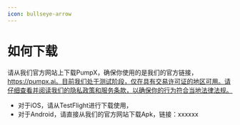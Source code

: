 ```yaml
---
icon: bullseye-arrow
---
```


# 如何下载

请从我们官方网站上下载PumpX，确保你使用的是我们的官方链接，https://pumpx.ai。目前我们处于测试阶段，仅在具有交易许可证的地区可用。请仔细查看并阅读我们的隐私政策和服务条款，以确保你的行为符合当地法律法规。

* 对于iOS，请从TestFlight进行下载使用，
* 对于Android，请直接从我们的官方网站下载Apk，链接：xxxxxx

